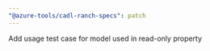 ```yaml
---
"@azure-tools/cadl-ranch-specs": patch
---
```


Add usage test case for model used in read-only property
